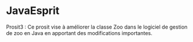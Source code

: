 # JavaEsprit
Prosit3 :
Ce prosit vise à améliorer la classe Zoo dans le logiciel de gestion de zoo en Java en apportant des modifications importantes.
